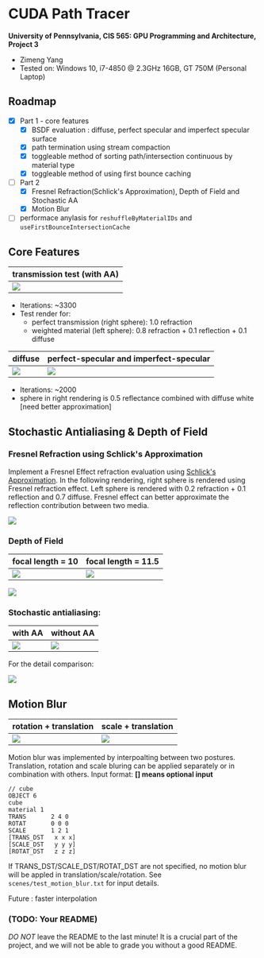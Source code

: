 CUDA Path Tracer
================

**University of Pennsylvania, CIS 565: GPU Programming and Architecture, Project 3**

* Zimeng Yang
* Tested on: Windows 10, i7-4850 @ 2.3GHz 16GB, GT 750M (Personal Laptop)

## Roadmap
* [x] Part 1 - core features
  * [x] BSDF evaluation : diffuse, perfect specular and imperfect specular surface
  * [x] path termination using stream compaction
  * [x] toggleable method of sorting path/intersection continuous by material type
  * [x] toggleable method of using first bounce caching
* [ ] Part 2
  * [x] Fresnel Refraction(Schlick's Approximation), Depth of Field and Stochastic AA
  * [x] Motion Blur
* [ ] performace anylasis for `reshuffleByMaterialIDs` and `useFirstBounceIntersectionCache`

## Core Features
| transmission test (with AA)|
|----|
|![](renderings/roadmap_cornell_aa.png)|
* Iterations: ~3300
* Test render for:
  * perfect transmission (right sphere): 1.0 refraction
  * weighted material (left sphere): 0.8 refraction + 0.1 reflection + 0.1 diffuse

|diffuse|perfect-specular and imperfect-specular|
|------|------|
|![](renderings/roadmap_cornell_diffuse_2008sample.png)|![](renderings/roadmap_cornell_imperfect_specular_2000sample.png)|
* Iterations: ~2000 
* sphere in right rendering is 0.5 reflectance combined with diffuse white [need better approximation]

## Stochastic Antialiasing & Depth of Field
### Fresnel Refraction using Schlick's Approximation
Implement a Fresnel Effect refraction evaluation using [Schlick's Approximation](https://en.wikipedia.org/wiki/Schlick%27s_approximation).
In the following rendering, right sphere is rendered using Fresnel refraction effect. Left sphere is rendered with 0.2 refraction + 0.1 reflection and 0.7 diffuse. Fresnel effect can better approximate the reflection contribution between two media.

![](renderings/roadmap_cornell_fresnelRefraction.png)

### Depth of Field
|focal length = 10| focal length = 11.5|
|------|------|
|![](renderings/dof_FL_10.png)|![](renderings/dof_FL_11.5.png)|

![](renderings/dof_10.5.png)

### Stochastic antialiasing:

|with AA| without AA|
|------|------|
|![](renderings/roadmap_cornell_aa.png)|![](renderings/roadmap_cornell_0.8Rf_0.1Rl_0.1Di_perfect_transmission_3392sample.png)|

For the detail comparison:

![](renderings/AA_Comp.png)

## Motion Blur
|rotation + translation|scale + translation|
|------|------|
|![](renderings/motion_blur1.png)|![](renderings/motion_blur2.png)|

Motion blur was implemented by interpoalting between two postures. Translation, rotation and scale bluring can be applied separately or in combination with others. Input format: **[] means optional input**
```
// cube
OBJECT 6
cube
material 1
TRANS       2 4 0
ROTAT       0 0 0
SCALE       1 2 1
[TRANS_DST   x x x]
[SCALE_DST   y y y]
[ROTAT_DST   z z z] 
```
If TRANS_DST/SCALE_DST/ROTAT_DST are not specified, no motion blur will be appled in translation/scale/rotation.
See `scenes/test_motion_blur.txt` for input details.

Future : faster interpolation

### (TODO: Your README)

*DO NOT* leave the README to the last minute! It is a crucial part of the
project, and we will not be able to grade you without a good README.

